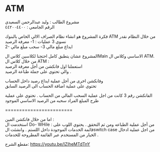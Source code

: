 # ATM
مشروع الطالب : وليد عبدالرحمن السعيدي  
الرقم الجامعي :  ٤٤٢٠٠٤٤٠٠ 
 
فكرة المشروع هو انشاء نظام الصراف الالي الخاص بالبنوك ATM 
من خلال النظام نقدر نسوي 3 عمليات : 
1- معرفة الرصيد  
2- ايداع مبلغ مالي 
3- سحب مبلغ مالي  
 
المشروع عشان يتطبق كامل احتجنا لكلاسين كلاس الMain الاساسي وكلاس ال ATM.  
من خلال كلاس ال ATM :  
استعملنا اول فانكشن من أجل معرفة الرصيد  
والي تحتوي على جملة طباعة الرصيد . 
 
وفانكشن اخرى من أجل عملية ايداع رصيد داخل الحساب  
تحتوي على عملية اضافة الحساب الى الرصيد السابق  
 
الفانكشن رقم 3 كانت من اجل عملية السحب المالي من الحساب . 
تحتوي على عملية طرح المبلغ المراد سحبه من الرصيد الاساسي الموجود 
 
 
======================== 
 
اما من خلال فانكشن المين :  
استخدمت ال Do- WHile : من أجل عملية الطباعه ومن ثم التحقق . 
يحتوي اللوب على قائمة الخدمات الموجودة داخل اللستم . 
وانشئت الswitch case  من اجل عملية ادخال الخيار من المستخدم عبر القائمة المطروحة للخدمات .

مقطع الشرح: https://youtu.be/IZIheMTdTnY
